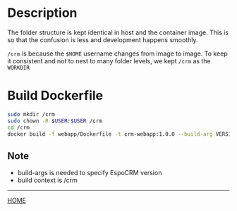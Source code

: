 # Description

The folder structure is kept identical in host and the container image. This is so that the confusion is less
and development happens smoothly.

`/crm` is because the `$HOME` username changes from image to image. To keep it consistent and not to nest to many folder levels,
we kept `/crm` as the `WORKDIR`

# Build Dockerfile

```bash
sudo mkdir /crm
sudo chown -R $USER:$USER /crm
cd /crm
docker build -f webapp/Dockerfile -t crm-webapp:1.0.0 --build-arg VERSION=5.4.5 .
```

## Note

- build-args is needed to specify EspoCRM version
- build context is /crm

---
[HOME](../README.md)
